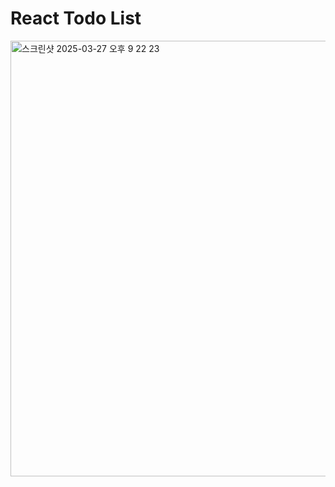 # React Todo List

<img width="697" alt="스크린샷 2025-03-27 오후 9 22 23" src="https://github.com/user-attachments/assets/4a3ac804-2737-445f-874c-0b0e678b51dd" />
